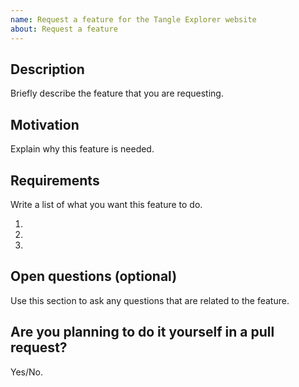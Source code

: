 ```yaml
---
name: Request a feature for the Tangle Explorer website
about: Request a feature
---
```


## Description

Briefly describe the feature that you are requesting.

## Motivation

Explain why this feature is needed.

## Requirements

Write a list of what you want this feature to do.

1. 
2. 
3. 

## Open questions (optional)

Use this section to ask any questions that are related to the feature.

## Are you planning to do it yourself in a pull request?

Yes/No.
